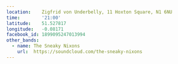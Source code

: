 ```yaml
---
location:    Zigfrid von Underbelly, 11 Hoxton Square, N1 6NU
time:        '21:00'
latitude:    51.527817
longitude:   -0.08171
facebook_id: 1899095247013994
other_bands:
  - name: The Sneaky Nixons
    url:  https://soundcloud.com/the-sneaky-nixons
---
```

